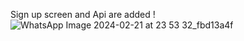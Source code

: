 Sign up screen and Api are added !
![WhatsApp Image 2024-02-21 at 23 53 32_fbd13a4f](https://github.com/AhmedOsmanOmer/flutter_advance_project/assets/77662412/e41bcca7-7fa7-452d-83a9-74cefa0fff50)
